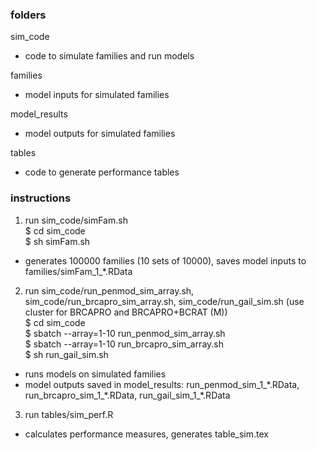 
### folders

sim_code
- code to simulate families and run models

families
- model inputs for simulated families

model_results
- model outputs for simulated families

tables
- code to generate performance tables

### instructions

1) run sim_code/simFam.sh \
$ cd sim_code \
$ sh simFam.sh
- generates 100000 families (10 sets of 10000), saves model inputs to families/simFam_1_\*.RData

2) run sim_code/run_penmod_sim_array.sh, sim_code/run_brcapro_sim_array.sh, sim_code/run_gail_sim.sh (use cluster for BRCAPRO and BRCAPRO+BCRAT (M)) \
$ cd sim_code \
$ sbatch --array=1-10 run_penmod_sim_array.sh \
$ sbatch --array=1-10 run_brcapro_sim_array.sh \
$ sh run_gail_sim.sh
- runs models on simulated families
- model outputs saved in model_results: run_penmod_sim_1_\*.RData, run_brcapro_sim_1_\*.RData, run_gail_sim_1_\*.RData

3) run tables/sim_perf.R
- calculates performance measures, generates table_sim.tex




